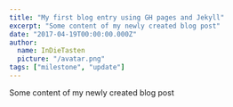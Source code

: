 ```yaml
---
title: "My first blog entry using GH pages and Jekyll"
excerpt: "Some content of my newly created blog post"
date: "2017-04-19T00:00:00.000Z"
author:
  name: InDieTasten
  picture: "/avatar.png"
tags: ["milestone", "update"]
---
```


Some content of my newly created blog post
